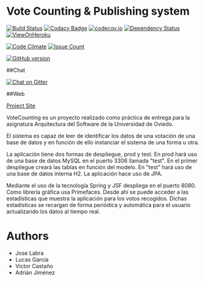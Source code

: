 # Vote Counting & Publishing system


[![Build Status](https://travis-ci.org/Arquisoft/VoteCounting_4a.svg?branch=master)](https://travis-ci.org/Arquisoft/VoteCounting_4a)
[![Codacy Badge](https://api.codacy.com/project/badge/grade/90db566fc1724bbaa9e774c0b6dda812)](https://www.codacy.com/app/jelabra/VoteCounting_4a)
[![codecov.io](https://codecov.io/github/Arquisoft/VoteCounting_4a/coverage.svg?branch=master)](https://codecov.io/github/Arquisoft/VoteCounting_4a?branch=master)
[![Dependency Status](https://www.versioneye.com/user/projects/5716a529fcd19a0039f1789d/badge.svg?style=flat)](https://www.versioneye.com/user/projects/5716a529fcd19a0039f1789d)
[![ViewOnHeroku](https://img.shields.io/badge/View%20on-Heroku-ff69b4.svg)](http://vote-counting-4a.herokuapp.com)

[![Code Climate](https://codeclimate.com/github/Arquisoft/VoteCounting_4a/badges/gpa.svg)](https://codeclimate.com/github/Arquisoft/VoteCounting_4a)
[![Issue Count](https://codeclimate.com/github/Arquisoft/VoteCounting_4a/badges/issue_count.svg)](https://codeclimate.com/github/Arquisoft/VoteCounting_4a)

[![GitHub version](https://badge.fury.io/gh/Arquisoft%2FVoteCounting_4a.svg)](https://badge.fury.io/gh/Arquisoft%2FVoteCounting_4a)

##Chat

[![Chat on Gitter](https://badges.gitter.im/Arquisoft/VoteCounting_4a.svg)](https://gitter.im/Arquisoft/VoteCounting_4a)

##Web

[Project Site](http://arquisoft.github.io/VoteCounting_4a/)


VoteCounting es un proyecto realizado como práctica de entrega para la asignatura Arquitectura del Software de la Universidad de Oviedo.

El sistema es capaz de leer de identificar los datos de una votación de una base de datos y en función de ello instanciar el sistema de una forma u otra.

La aplicación tiene dos formas de despliegue, prod y test. En prod hará uso de una base de datos MySQL en el puerto 3306 llamada "test". En el primer despliegue creará las tablas en función del modelo. En "test" hará uso de una base de datos interna H2. La aplicación hace uso de JPA.

Mediante el uso de la tecnología Spring y JSF despliega en el puerto 8080. Como librería gráfica usa Primefaces. Desde ahí se puede acceder a las estadísticas que muestra la aplicación para los votos recogidos. Dichas estadísticas se recargan de forma periódica y automática para el usuario actualizando los datos al tiempo real.


# Authors

* Jose Labra
* Lucas García
* Victor Castaño
* Adrián Jiménez


 
 

